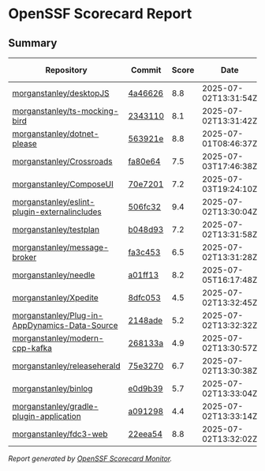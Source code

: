# OpenSSF Scorecard Report

## Summary

| Repository | Commit | Score | Date | Score Delta | Report | StepSecurity |
| -- | -- | -- | -- | -- | -- | -- |
| [morganstanley/desktopJS](https://github.com/morganstanley/desktopJS) | [4a46626](https://github.com/morganstanley/desktopJS/commit/4a46626351435ed679e8a16c2641733f3f5e8e03) | 8.8 | 2025-07-02T13:31:54Z | 0 / [Details](https://ossf.github.io/scorecard-visualizer/#/projects/github.com/morganstanley/desktopJS/compare/0d4ee32bd109404a641d756020a34449bcee9a67/4a46626351435ed679e8a16c2641733f3f5e8e03) | [View](https://ossf.github.io/scorecard-visualizer/#/projects/github.com/morganstanley/desktopJS/commit/4a46626351435ed679e8a16c2641733f3f5e8e03) | [Fix it](https://app.stepsecurity.io/securerepo?repo=morganstanley/desktopJS) |
| [morganstanley/ts-mocking-bird](https://github.com/morganstanley/ts-mocking-bird) | [2343110](https://github.com/morganstanley/ts-mocking-bird/commit/23431109cb2d52dc0c48b17191e547401a47b8da) | 8.1 | 2025-07-02T13:31:42Z | 0.4 / [Details](https://ossf.github.io/scorecard-visualizer/#/projects/github.com/morganstanley/ts-mocking-bird/compare/12a601ab691dbc022de3eadbd0effb40f2c896c6/23431109cb2d52dc0c48b17191e547401a47b8da) | [View](https://ossf.github.io/scorecard-visualizer/#/projects/github.com/morganstanley/ts-mocking-bird/commit/23431109cb2d52dc0c48b17191e547401a47b8da) | [Fix it](https://app.stepsecurity.io/securerepo?repo=morganstanley/ts-mocking-bird) |
| [morganstanley/dotnet-please](https://github.com/morganstanley/dotnet-please) | [563921e](https://github.com/morganstanley/dotnet-please/commit/563921e25d0267c08420e2143fb950e2c27ca2a1) | 8.8 | 2025-07-01T08:46:37Z | -0.3 / [Details](https://ossf.github.io/scorecard-visualizer/#/projects/github.com/morganstanley/dotnet-please/compare/1522a18e3896623db390c8ceb548703eeb101315/563921e25d0267c08420e2143fb950e2c27ca2a1) | [View](https://ossf.github.io/scorecard-visualizer/#/projects/github.com/morganstanley/dotnet-please/commit/563921e25d0267c08420e2143fb950e2c27ca2a1) | [Fix it](https://app.stepsecurity.io/securerepo?repo=morganstanley/dotnet-please) |
| [morganstanley/Crossroads](https://github.com/morganstanley/Crossroads) | [fa80e64](https://github.com/morganstanley/Crossroads/commit/fa80e64cfb8281ce9de5789e775fb0b7f838c6e6) | 7.5 | 2025-07-03T17:46:38Z | 0.6 / [Details](https://ossf.github.io/scorecard-visualizer/#/projects/github.com/morganstanley/Crossroads/compare/9ca40b53deb90a629d35cab2b4117d1fea5731ce/fa80e64cfb8281ce9de5789e775fb0b7f838c6e6) | [View](https://ossf.github.io/scorecard-visualizer/#/projects/github.com/morganstanley/Crossroads/commit/fa80e64cfb8281ce9de5789e775fb0b7f838c6e6) | [Fix it](https://app.stepsecurity.io/securerepo?repo=morganstanley/Crossroads) |
| [morganstanley/ComposeUI](https://github.com/morganstanley/ComposeUI) | [70e7201](https://github.com/morganstanley/ComposeUI/commit/70e7201e8e742f4d43312e4e43b727ee212ab223) | 7.2 | 2025-07-03T19:24:10Z | 0 / [Details](https://ossf.github.io/scorecard-visualizer/#/projects/github.com/morganstanley/ComposeUI/compare/108fabbdbacd47357611e17318fd1c8678fd2043/70e7201e8e742f4d43312e4e43b727ee212ab223) | [View](https://ossf.github.io/scorecard-visualizer/#/projects/github.com/morganstanley/ComposeUI/commit/70e7201e8e742f4d43312e4e43b727ee212ab223) | [Fix it](https://app.stepsecurity.io/securerepo?repo=morganstanley/ComposeUI) |
| [morganstanley/eslint-plugin-externalincludes](https://github.com/morganstanley/eslint-plugin-externalincludes) | [506fc32](https://github.com/morganstanley/eslint-plugin-externalincludes/commit/506fc3284514642c8672b67cfc4cfaa2143c4e00) | 9.4 | 2025-07-02T13:30:04Z | 0 / [Details](https://ossf.github.io/scorecard-visualizer/#/projects/github.com/morganstanley/eslint-plugin-externalincludes/compare/d667f72983ae08381611bddf19722f4a68ca5a9e/506fc3284514642c8672b67cfc4cfaa2143c4e00) | [View](https://ossf.github.io/scorecard-visualizer/#/projects/github.com/morganstanley/eslint-plugin-externalincludes/commit/506fc3284514642c8672b67cfc4cfaa2143c4e00) | [Fix it](https://app.stepsecurity.io/securerepo?repo=morganstanley/eslint-plugin-externalincludes) |
| [morganstanley/testplan](https://github.com/morganstanley/testplan) | [b048d93](https://github.com/morganstanley/testplan/commit/b048d93653c3bda950b8123eeceb3c6e7896faa5) | 7.2 | 2025-07-02T13:31:58Z | 0 / [Details](https://ossf.github.io/scorecard-visualizer/#/projects/github.com/morganstanley/testplan/compare/2858627354a4e1a82b4a2e5ed90426b4c589a46e/b048d93653c3bda950b8123eeceb3c6e7896faa5) | [View](https://ossf.github.io/scorecard-visualizer/#/projects/github.com/morganstanley/testplan/commit/b048d93653c3bda950b8123eeceb3c6e7896faa5) | [Fix it](https://app.stepsecurity.io/securerepo?repo=morganstanley/testplan) |
| [morganstanley/message-broker](https://github.com/morganstanley/message-broker) | [fa3c453](https://github.com/morganstanley/message-broker/commit/fa3c453aed9f0aa094d76138baf351d4bc6c55fc) | 6.5 | 2025-07-02T13:31:28Z | 0 / [Details](https://ossf.github.io/scorecard-visualizer/#/projects/github.com/morganstanley/message-broker/compare/fa3c453aed9f0aa094d76138baf351d4bc6c55fc/fa3c453aed9f0aa094d76138baf351d4bc6c55fc) | [View](https://ossf.github.io/scorecard-visualizer/#/projects/github.com/morganstanley/message-broker/commit/fa3c453aed9f0aa094d76138baf351d4bc6c55fc) | [Fix it](https://app.stepsecurity.io/securerepo?repo=morganstanley/message-broker) |
| [morganstanley/needle](https://github.com/morganstanley/needle) | [a01ff13](https://github.com/morganstanley/needle/commit/a01ff13b508711c9b326ad569ee427ffd72ed04a) | 8.2 | 2025-07-05T16:17:48Z | 0 / [Details](https://ossf.github.io/scorecard-visualizer/#/projects/github.com/morganstanley/needle/compare/590d85e422ffdab69371346b9fd1bb22eadf2134/a01ff13b508711c9b326ad569ee427ffd72ed04a) | [View](https://ossf.github.io/scorecard-visualizer/#/projects/github.com/morganstanley/needle/commit/a01ff13b508711c9b326ad569ee427ffd72ed04a) | [Fix it](https://app.stepsecurity.io/securerepo?repo=morganstanley/needle) |
| [morganstanley/Xpedite](https://github.com/morganstanley/Xpedite) | [8dfc053](https://github.com/morganstanley/Xpedite/commit/8dfc05354511cadba63ce085c23868df6c0c7cf6) | 4.5 | 2025-07-02T13:32:45Z | 0 / [Details](https://ossf.github.io/scorecard-visualizer/#/projects/github.com/morganstanley/Xpedite/compare/8dfc05354511cadba63ce085c23868df6c0c7cf6/8dfc05354511cadba63ce085c23868df6c0c7cf6) | [View](https://ossf.github.io/scorecard-visualizer/#/projects/github.com/morganstanley/Xpedite/commit/8dfc05354511cadba63ce085c23868df6c0c7cf6) | [Fix it](https://app.stepsecurity.io/securerepo?repo=morganstanley/Xpedite) |
| [morganstanley/Plug-in-AppDynamics-Data-Source](https://github.com/morganstanley/Plug-in-AppDynamics-Data-Source) | [2148ade](https://github.com/morganstanley/Plug-in-AppDynamics-Data-Source/commit/2148ade5c3d6070271c9eff6c40388bdb728c580) | 5.2 | 2025-07-02T13:32:32Z | 0 / [Details](https://ossf.github.io/scorecard-visualizer/#/projects/github.com/morganstanley/Plug-in-AppDynamics-Data-Source/compare/2148ade5c3d6070271c9eff6c40388bdb728c580/2148ade5c3d6070271c9eff6c40388bdb728c580) | [View](https://ossf.github.io/scorecard-visualizer/#/projects/github.com/morganstanley/Plug-in-AppDynamics-Data-Source/commit/2148ade5c3d6070271c9eff6c40388bdb728c580) | [Fix it](https://app.stepsecurity.io/securerepo?repo=morganstanley/Plug-in-AppDynamics-Data-Source) |
| [morganstanley/modern-cpp-kafka](https://github.com/morganstanley/modern-cpp-kafka) | [268133a](https://github.com/morganstanley/modern-cpp-kafka/commit/268133a9ca54b4c4d2f871d154245b314917c33f) | 4.9 | 2025-07-02T13:30:57Z | 0 / [Details](https://ossf.github.io/scorecard-visualizer/#/projects/github.com/morganstanley/modern-cpp-kafka/compare/268133a9ca54b4c4d2f871d154245b314917c33f/268133a9ca54b4c4d2f871d154245b314917c33f) | [View](https://ossf.github.io/scorecard-visualizer/#/projects/github.com/morganstanley/modern-cpp-kafka/commit/268133a9ca54b4c4d2f871d154245b314917c33f) | [Fix it](https://app.stepsecurity.io/securerepo?repo=morganstanley/modern-cpp-kafka) |
| [morganstanley/releaseherald](https://github.com/morganstanley/releaseherald) | [75e3270](https://github.com/morganstanley/releaseherald/commit/75e3270e148dbd35040c34c157f997f5953d4eb2) | 6.7 | 2025-07-02T13:30:38Z | 0 / [Details](https://ossf.github.io/scorecard-visualizer/#/projects/github.com/morganstanley/releaseherald/compare/75e3270e148dbd35040c34c157f997f5953d4eb2/75e3270e148dbd35040c34c157f997f5953d4eb2) | [View](https://ossf.github.io/scorecard-visualizer/#/projects/github.com/morganstanley/releaseherald/commit/75e3270e148dbd35040c34c157f997f5953d4eb2) | [Fix it](https://app.stepsecurity.io/securerepo?repo=morganstanley/releaseherald) |
| [morganstanley/binlog](https://github.com/morganstanley/binlog) | [e0d9b39](https://github.com/morganstanley/binlog/commit/e0d9b394d16b692f552a87b4e80faaeb84129ccc) | 5.7 | 2025-07-02T13:33:04Z | 0 / [Details](https://ossf.github.io/scorecard-visualizer/#/projects/github.com/morganstanley/binlog/compare/e0d9b394d16b692f552a87b4e80faaeb84129ccc/e0d9b394d16b692f552a87b4e80faaeb84129ccc) | [View](https://ossf.github.io/scorecard-visualizer/#/projects/github.com/morganstanley/binlog/commit/e0d9b394d16b692f552a87b4e80faaeb84129ccc) | [Fix it](https://app.stepsecurity.io/securerepo?repo=morganstanley/binlog) |
| [morganstanley/gradle-plugin-application](https://github.com/morganstanley/gradle-plugin-application) | [a091298](https://github.com/morganstanley/gradle-plugin-application/commit/a091298cb041a84196f9babc4377f31b37ea5581) | 4.4 | 2025-07-02T13:33:14Z | 0 / [Details](https://ossf.github.io/scorecard-visualizer/#/projects/github.com/morganstanley/gradle-plugin-application/compare/a091298cb041a84196f9babc4377f31b37ea5581/a091298cb041a84196f9babc4377f31b37ea5581) | [View](https://ossf.github.io/scorecard-visualizer/#/projects/github.com/morganstanley/gradle-plugin-application/commit/a091298cb041a84196f9babc4377f31b37ea5581) | [Fix it](https://app.stepsecurity.io/securerepo?repo=morganstanley/gradle-plugin-application) |
| [morganstanley/fdc3-web](https://github.com/morganstanley/fdc3-web) | [22eea54](https://github.com/morganstanley/fdc3-web/commit/22eea54ec138157522d6e8459f5560151df28cae) | 8.8 | 2025-07-02T13:32:02Z | 0 / [Details](https://ossf.github.io/scorecard-visualizer/#/projects/github.com/morganstanley/fdc3-web/compare/e520969482fbc1b1d396d8bd4e7806e8e6ab8d1d/22eea54ec138157522d6e8459f5560151df28cae) | [View](https://ossf.github.io/scorecard-visualizer/#/projects/github.com/morganstanley/fdc3-web/commit/22eea54ec138157522d6e8459f5560151df28cae) | [Fix it](https://app.stepsecurity.io/securerepo?repo=morganstanley/fdc3-web) |

_Report generated by [OpenSSF Scorecard Monitor](https://github.com/ossf/scorecard-monitor)._
